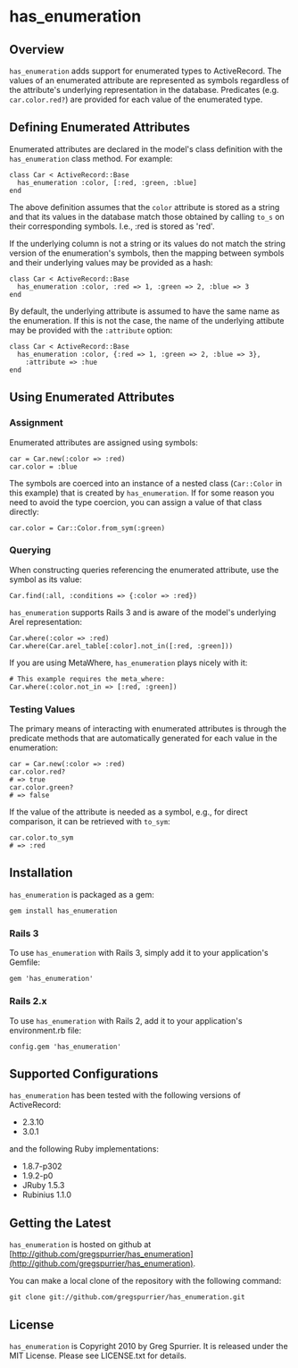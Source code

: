 # has_enumeration
## Overview
`has_enumeration` adds support for enumerated types to ActiveRecord. The values
of an enumerated attribute are represented as symbols regardless of the
attribute's underlying representation in the database. Predicates
(e.g. `car.color.red?`) are provided for each value of the enumerated type.

## Defining Enumerated Attributes
Enumerated attributes are declared in the model's class definition with the
`has_enumeration` class method.  For example:

    class Car < ActiveRecord::Base
      has_enumeration :color, [:red, :green, :blue]
    end

The above definition assumes that the `color` attribute is stored as a string
and that its values in the database match those obtained by calling `to_s` on
their corresponding symbols. I.e., :red is stored as 'red'.

If the underlying column is not a string or its values do not match the string
version of the enumeration's symbols, then the mapping between symbols and their
underlying values may be provided as a hash:

    class Car < ActiveRecord::Base
      has_enumeration :color, :red => 1, :green => 2, :blue => 3
    end

By default, the underlying attribute is assumed to have the same name as the
enumeration. If this is not the case, the name of the underlying attibute may
be provided with the `:attribute` option:

    class Car < ActiveRecord::Base
      has_enumeration :color, {:red => 1, :green => 2, :blue => 3},
        :attribute => :hue
    end

## Using Enumerated Attributes
### Assignment
Enumerated attributes are assigned using symbols:

    car = Car.new(:color => :red)
    car.color = :blue

The symbols are coerced into an instance of a nested class (`Car::Color` in
this example) that is created by `has_enumeration`. If for some reason you
need to avoid the type coercion, you can assign a value of that class directly:

    car.color = Car::Color.from_sym(:green)

### Querying
When constructing queries referencing the enumerated attribute, use the symbol
as its value:

    Car.find(:all, :conditions => {:color => :red})

`has_enumeration` supports Rails 3 and is aware of the model's underlying Arel
representation:

    Car.where(:color => :red)
    Car.where(Car.arel_table[:color].not_in([:red, :green]))

If you are using MetaWhere, `has_enumeration` plays nicely with it:

    # This example requires the meta_where:
    Car.where(:color.not_in => [:red, :green])

### Testing Values
The primary means of interacting with enumerated attributes is through the
predicate methods that are automatically generated for each value in the
enumeration:

    car = Car.new(:color => :red)
    car.color.red?
    # => true
    car.color.green?
    # => false

If the value of the attribute is needed as a symbol, e.g., for direct
comparison, it can be retrieved with `to_sym`:

    car.color.to_sym
    # => :red

## Installation
`has_enumeration` is packaged as a gem:

    gem install has_enumeration

### Rails 3
To use `has_enumeration` with Rails 3, simply add it to your application's
Gemfile:

    gem 'has_enumeration'

### Rails 2.x
To use `has_enumeration` with Rails 2, add it to your application's
environment.rb file:

    config.gem 'has_enumeration'

## Supported Configurations
`has_enumeration` has been tested with the following versions of ActiveRecord:

* 2.3.10
* 3.0.1

and the following Ruby implementations:

* 1.8.7-p302
* 1.9.2-p0
* JRuby 1.5.3
* Rubinius 1.1.0


## Getting the Latest
`has_enumeration` is hosted on github at
[http://github.com/gregspurrier/has_enumeration](http://github.com/gregspurrier/has_enumeration).

You can make a local clone of the repository with the following command:

    git clone git://github.com/gregspurrier/has_enumeration.git

## License
`has_enumeration` is Copyright 2010 by Greg Spurrier. It is released under
the MIT License. Please see LICENSE.txt for details.
